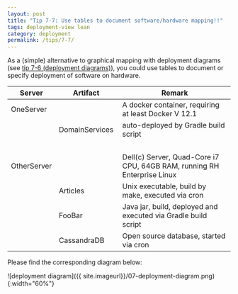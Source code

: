 ```yaml
---
layout: post
title: "Tip 7-7: Use tables to document software/hardware mapping!!"
tags: deployment-view lean
category: deployment
permalink: /tips/7-7/
---
```


As a (simple) alternative to graphical mapping with deployment
diagrams (see [tip 7-6 (deployment diagrams)](/tips/7-6)), you could
use tables to document or specify deployment of software on hardware.

|Server| Artifact |Remark|
|------|-----------|-----|
|OneServer| |A docker container, requiring at least Docker V 12.1 |
| |DomainServices |auto-deployed by Gradle build script|
| | | |
|OtherServer | |Dell(c) Server, Quad-Core i7 CPU, 64GB RAM, running RH Enterprise Linux |
| |Articles |Unix executable, build by make, executed via cron |
| |FooBar |Java jar, build, deployed and executed via Gradle build script  |
| |CassandraDB |Open source database, started via cron |

Please find the corresponding diagram below:


![deployment diagram]({{ site.imageurl}}/07-deployment-diagram.png){:width="60%"}
